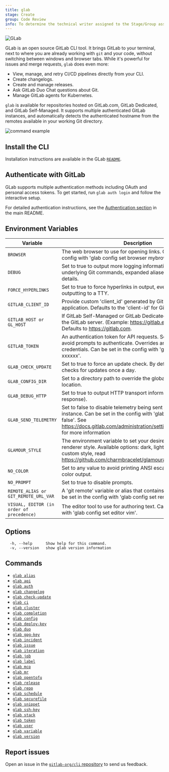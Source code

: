 ```yaml
---
title: glab
stage: Create
group: Code Review
info: To determine the technical writer assigned to the Stage/Group associated with this page, see https://about.gitlab.com/handbook/product/ux/technical-writing/#assignments
---
```


<!--
This documentation is auto generated by a script.
Please do not edit this file directly. Run `make gen-docs` instead.
-->

![GLab](../assets/glab-logo.png)

GLab is an open source GitLab CLI tool. It brings GitLab to your terminal, next to where you are already working with `git` and your code, without switching between windows and browser tabs. While it's powerful for issues and merge requests, `glab` does even more:

- View, manage, and retry CI/CD pipelines directly from your CLI.
- Create changelogs.
- Create and manage releases.
- Ask GitLab Duo Chat questions about Git.
- Manage GitLab agents for Kubernetes.

`glab` is available for repositories hosted on GitLab.com, GitLab Dedicated, and GitLab Self-Managed. It supports multiple authenticated GitLab instances, and automatically detects the authenticated hostname from the remotes available in your working Git directory.

![command example](../assets/glabgettingstarted.gif)

## Install the CLI

Installation instructions are available in the GLab
[`README`](https://gitlab.com/gitlab-org/cli/#installation).

## Authenticate with GitLab

GLab supports multiple authentication methods including OAuth and personal access tokens.
To get started, run `glab auth login` and follow the interactive setup.

For detailed authentication instructions, see the [Authentication section](https://gitlab.com/gitlab-org/cli#authentication)
in the main README.

## Environment Variables

<!-- markdownlint-disable MD044 MD034 -->
| Variable | Description |
|----------|-------------|
| `BROWSER` | The web browser to use for opening links. Can be set in the config with 'glab config set browser mybrowser'. |
| `DEBUG` | Set to true to output more logging information, including underlying Git commands, expanded aliases and DNS error details. |
| `FORCE_HYPERLINKS` | Set to true to force hyperlinks in output, even when not outputting to a TTY. |
| `GITLAB_CLIENT_ID` | Provide custom 'client_id' generated by GitLab OAuth 2.0 application. Defaults to the 'client-id' for GitLab.com. |
| `GITLAB_HOST or GL_HOST` | If GitLab Self-Managed or GitLab Dedicated, specify the URL of the GitLab server. (Example: https://gitlab.example.com) Defaults to https://gitlab.com. |
| `GITLAB_TOKEN` | An authentication token for API requests. Set this variable to avoid prompts to authenticate. Overrides any previously-stored credentials. Can be set in the config with 'glab config set token xxxxxx'. |
| `GLAB_CHECK_UPDATE` | Set to true to force an update check. By default the cli tool checks for updates once a day. |
| `GLAB_CONFIG_DIR` | Set to a directory path to override the global configuration location. |
| `GLAB_DEBUG_HTTP` | Set to true to output HTTP transport information (request / response). |
| `GLAB_SEND_TELEMETRY` | Set to false to disable telemetry being sent to your GitLab instance. Can be set in the config with 'glab config set telemetry false'. See https://docs.gitlab.com/administration/settings/usage_statistics/ for more information |
| `GLAMOUR_STYLE` | The environment variable to set your desired Markdown renderer style. Available options: dark, light, notty. To set a custom style, read https://github.com/charmbracelet/glamour#styles |
| `NO_COLOR` | Set to any value to avoid printing ANSI escape sequences for color output. |
| `NO_PROMPT` | Set to true to disable prompts. |
| `REMOTE_ALIAS or GIT_REMOTE_URL_VAR` | A 'git remote' variable or alias that contains the GitLab URL. Can be set in the config with 'glab config set remote_alias origin'. |
| `VISUAL, EDITOR (in order of precedence)` | The editor tool to use for authoring text. Can be set in the config with 'glab config set editor vim'. |
<!-- markdownlint-enable MD044 MD034 -->

## Options

```plaintext
  -h, --help      Show help for this command.
  -v, --version   show glab version information
```

## Commands

- [`glab alias`](alias/_index.md)
- [`glab api`](api/_index.md)
- [`glab auth`](auth/_index.md)
- [`glab changelog`](changelog/_index.md)
- [`glab check-update`](check-update/_index.md)
- [`glab ci`](ci/_index.md)
- [`glab cluster`](cluster/_index.md)
- [`glab completion`](completion/_index.md)
- [`glab config`](config/_index.md)
- [`glab deploy-key`](deploy-key/_index.md)
- [`glab duo`](duo/_index.md)
- [`glab gpg-key`](gpg-key/_index.md)
- [`glab incident`](incident/_index.md)
- [`glab issue`](issue/_index.md)
- [`glab iteration`](iteration/_index.md)
- [`glab job`](job/_index.md)
- [`glab label`](label/_index.md)
- [`glab mcp`](mcp/_index.md)
- [`glab mr`](mr/_index.md)
- [`glab opentofu`](opentofu/_index.md)
- [`glab release`](release/_index.md)
- [`glab repo`](repo/_index.md)
- [`glab schedule`](schedule/_index.md)
- [`glab securefile`](securefile/_index.md)
- [`glab snippet`](snippet/_index.md)
- [`glab ssh-key`](ssh-key/_index.md)
- [`glab stack`](stack/_index.md)
- [`glab token`](token/_index.md)
- [`glab user`](user/_index.md)
- [`glab variable`](variable/_index.md)
- [`glab version`](version/_index.md)

## Report issues

Open an issue in the [`gitlab-org/cli` repository](https://gitlab.com/gitlab-org/cli/issues/new)
to send us feedback.
